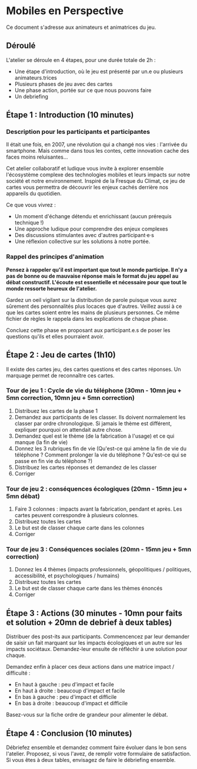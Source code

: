 # Mobiles en Perspective

Ce document s'adresse aux animateurs et animatrices du jeu.

## Déroulé

L'atelier se déroule en 4 étapes, pour une durée totale de 2h :

- Une étape d'introduction, où le jeu est présenté par un.e ou plusieurs animateurs.trices
- Plusieurs phases de jeu avec des cartes
- Une phase action, portée sur ce que nous pouvons faire
- Un debriefing

## Étape 1 : Introduction (10 minutes)

### Description pour les participants et participantes

Il était une fois, en 2007, une révolution qui a changé nos vies : l'arrivée du smartphone. Mais comme dans tous les contes, cette innovation cache des faces moins reluisantes...

Cet atelier collaboratif et ludique vous invite à explorer ensemble l'écosystème complexe des technologies mobiles et leurs impacts sur notre société et notre environnement. Inspiré de la Fresque du Climat, ce jeu de cartes vous permettra de découvrir les enjeux cachés derrière nos appareils du quotidien.

Ce que vous vivrez :

- Un moment d'échange détendu et enrichissant (aucun prérequis technique !)
- Une approche ludique pour comprendre des enjeux complexes
- Des discussions stimulantes avec d'autres participant·e·s
- Une réflexion collective sur les solutions à notre portée.

### Rappel des principes d'animation

**Pensez à rappeler qu'il est important que tout le monde participe. Il n'y a pas de bonne ou de mauvaise réponse mais le format du jeu appel au débat constructif. L'écoute est essentielle et nécessaire pour que tout le monde ressorte heureux de l'atelier.**

Gardez un oeil vigilant sur la distribution de parole puisque vous aurez sûrement des personnalités plus locaces que d'autres. Veillez aussi à ce que les cartes soient entre les mains de plusieurs personnes. Ce même fichier de règles le rappela dans les explications de chaque phase.

Concluez cette phase en proposant aux participant.e.s de poser les questions qu'ils et elles pourraient avoir.

## Étape 2 : Jeu de cartes (1h10)

Il existe des cartes jeu, des cartes questions et des cartes réponses. Un marquage permet de reconnaître ces cartes.

### Tour de jeu 1 : Cycle de vie du téléphone (30mn - 10mn jeu + 5mn correction, 10mn jeu + 5mn correction)

  1. Distribuez les cartes de la phase 1
  2. Demandez aux participants de les classer. Ils doivent normalement les classer par ordre chronologique. Si jamais le thème est différent, expliquer pourquoi on attendait autre chose.
  3. Demandez quel est le thème (de la fabrication à l'usage) et ce qui manque (la fin de vie)
  4. Donnez les 3 rubriques fin de vie (Qu'est-ce qui amène la fin de vie du téléphone ? Comment prolonger la vie du téléphone ? Qu'est-ce qui se passe en fin vie du téléphone ?)
  5. Distribuez les cartes réponses et demandez de les classer
  6. Corriger

### Tour de jeu 2 : conséquences écologiques (20mn - 15mn jeu + 5mn débat)

  1. Faire 3 colonnes : impacts avant la fabrication, pendant et après. Les cartes peuvent correspondre à plusieurs colonnes.
  2. Distribuez toutes les cartes
  3. Le but est de classer chaque carte dans les colonnes
  4. Corriger

### Tour de jeu 3 : Conséquences sociales (20mn - 15mn jeu + 5mn correction)

  1. Donnez les 4 thèmes (impacts professionnels, géopolitiques / politiques, accessibilité, et psychologiques / humains)
  2. Distribuez toutes les cartes
  3. Le but est de classer chaque carte dans les thèmes énoncés
  4. Corriger
     
## Étape 3 : Actions (30 minutes - 10mn pour faits et solution + 20mn de debrief à deux tables)

Distribuer des post-its aux participants. Commencencez par leur demander de saisir un fait marquant sur les impacts écologiques et un autre sur les impacts sociétaux.
Demandez-leur ensuite de réfléchir à une solution pour chaque.

Demandez enfin à placer ces deux actions dans une matrice impact / difficulté :

- En haut à gauche : peu d'impact et facile
- En haut à droite : beaucoup d'impact et facile
- En bas à gauche : peu d'impact et difficile
- En bas à droite : beaucoup d'impact et difficile

Basez-vous sur la fiche ordre de grandeur pour alimenter le débat.

## Étape 4 : Conclusion (10 minutes)

Débriefez ensemble et demandez comment faire évoluer dans le bon sens l'atelier.
Proposez, si vous l'avez, de remplir votre formulaire de satisfaction.
Si vous êtes à deux tables, envisagez de faire le débriefing ensemble.
